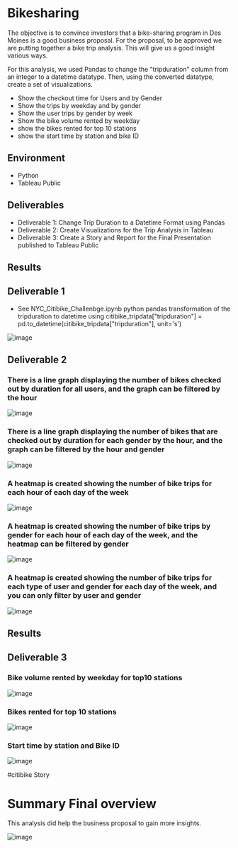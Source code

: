 # Bikesharing

The objective is to convince investors that a bike-sharing program in Des Moines is a good business proposal. For the proposal, to be approved we are putting together a bike trip analysis. This will give us a good insight various ways.

For this analysis, we used Pandas to change the "tripduration" column from an integer to a datetime datatype. Then, using the converted datatype, create a set of visualizations.

- Show the checkout time for Users and by Gender
- Show the trips by weekday and by gender
- Show the user trips by gender by week 
- Show the bike volume rented by weekday
- show the bikes rented for top 10 stations
- show the start time by station and bike ID

## Environment

- Python  
- Tableau Public    

## Deliverables

- Deliverable 1: Change Trip Duration to a Datetime Format using Pandas
- Deliverable 2: Create Visualizations for the Trip Analysis in Tableau
- Deliverable 3: Create a Story and Report for the Final Presentation published to Tableau Public

## Results

## Deliverable 1


- See NYC_Citibike_Challenbge.ipynb python pandas transformation of the tripduration to datetime using
citibike_tripdata["tripduration"] = pd.to_datetime(citibike_tripdata["tripduration"], unit='s')

![image](https://user-images.githubusercontent.com/90879122/148725742-68a0da2c-1d90-4ebf-86e1-96f36b9abca4.png)

## Deliverable 2

### There is a line graph displaying the number of bikes checked out by duration for all users, and the graph can be filtered by the hour

![image](https://user-images.githubusercontent.com/90879122/148726076-9480d9ff-47f8-46c3-831c-e411e0bfc9c1.png)

### There is a line graph displaying the number of bikes that are checked out by duration for each gender by the hour, and the graph can be filtered by the hour and gender
![image](https://user-images.githubusercontent.com/90879122/148726122-5fe90811-35e9-4e6f-8066-46449c64825a.png)

### A heatmap is created showing the number of bike trips for each hour of each day of the week
![image](https://user-images.githubusercontent.com/90879122/148726172-14487c2c-fcfd-4b2a-85bc-32fa7293513c.png)

### A heatmap is created showing the number of bike trips by gender for each hour of each day of the week, and the heatmap can be filtered by gender
![image](https://user-images.githubusercontent.com/90879122/148726203-79a16b37-6fca-4ed3-81b3-f5b158f79373.png)

### A heatmap is created showing the number of bike trips for each type of user and gender for each day of the week, and you can only filter by user and gender
![image](https://user-images.githubusercontent.com/90879122/148726225-249feef3-c33b-490c-809c-0bd0c9201d8b.png)

## Results
## Deliverable 3

### Bike volume rented by weekday for top10 stations

![image](https://user-images.githubusercontent.com/90879122/148726778-e6fcb95e-9ed4-40e3-be16-b21ed3bb7079.png)

### Bikes rented for top 10 stations
![image](https://user-images.githubusercontent.com/90879122/148726813-adf9610c-c41a-4479-93cc-d227bd26c64b.png)


### Start time by station and Bike ID
![image](https://user-images.githubusercontent.com/90879122/148726850-67470b7a-7e19-42ba-bd05-d1008228cbfb.png)

#citibike Story

# Summary Final overview

This analysis did help the business proposal  to gain more insights.

![image](https://user-images.githubusercontent.com/90879122/148726974-64f380fb-780c-4b2d-a723-0e968dd4af55.png)

